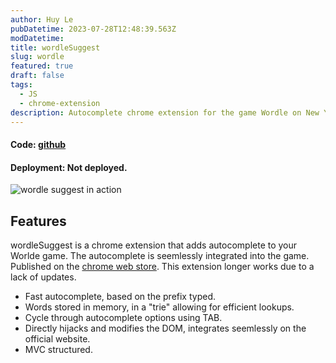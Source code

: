 ```yaml
---
author: Huy Le
pubDatetime: 2023-07-28T12:48:39.563Z
modDatetime:
title: wordleSuggest
slug: wordle
featured: true
draft: false
tags:
  - JS
  - chrome-extension
description: Autocomplete chrome extension for the game Wordle on New York Times. Built using Javascript.
---
```


#### Code: [github](https://github.com/huyl1/wordleSuggest)

#### Deployment: Not deployed.

![wordle suggest in action](@assets/blog/wordle-suggest-js/demo.gif)

## Features

wordleSuggest is a chrome extension that adds autocomplete to your Worlde game. The autocomplete is
seemlessly integrated into the game. Published on the [chrome web store](https://chromewebstore.google.com/detail/wordle-suggest/gglbpeofjcjkofejocefcncolhkldhom).
This extension longer works due to a lack of updates.

- Fast autocomplete, based on the prefix typed.
- Words stored in memory, in a "trie" allowing for efficient lookups.
- Cycle through autocomplete options using TAB.
- Directly hijacks and modifies the DOM, integrates seemlessly on the official website.
- MVC structured.
